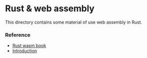 # Rust & web assembly

This directory contains some material of use web assembly in Rust.

### Reference
- [Rust wasm book](https://rustwasm.github.io/docs/book)
- [Introduction](https://www.rust-lang.org/what/wasm)